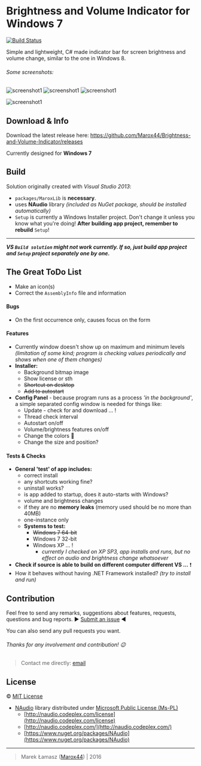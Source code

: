 # Brightness and Volume Indicator for Windows 7

[![Build Status](https://travis-ci.org/Marox44/Brightness-and-Volume-Indicator.svg?branch=master)](https://travis-ci.org/Marox44/Brightness-and-Volume-Indicator)

Simple and lightweight, C# made indicator bar for screen brightness and volume change, similar to the one in Windows 8.

###### Some screenshots:

![screenshot1](http://i.imgur.com/vqde3Dj.png)
![screenshot1](http://i.imgur.com/NR3ITao.png)
![screenshot1](http://i.imgur.com/gtcY0a1.png)

![screenshot1](http://i.imgur.com/cQQNiPO.png)


## Download & Info

Download the latest release here: https://github.com/Marox44/Brightness-and-Volume-Indicator/releases

Currently designed for **Windows 7**


## Build

Solution originally created with *Visual Studio 2013*:

- `packages/MaroxLib` is **necessary**.
- uses **NAudio** library *(included as NuGet package, should be installed automatically)*
- `Setup` is currently a Windows Installer project. Don't change it unless you know what you're doing! **After building app project, remember to rebuild** `Setup`!

------

***VS `Build solution` might not work currently. If so, just build app project and `Setup` project separately one by one.***


## The Great ToDo List

- Make an icon(s)
- Correct the `AssemblyInfo` file and information

#### Bugs
- On the first occurrence only, causes focus on the form

#### Features
- Currently window doesn't show up on maximum and minimum levels *(limitation of some kind; program is checking values periodically and shows when one of them changes)*
- **Installer:**
	- Background bitmap image
	- Show license or sth
	- ~~Shortcut on desktop~~
	- ~~Add to autostart~~
- **Config Panel** - because program runs as a process *'in the background'*, a simple separated config window is needed for things like:
	- Update - check for and download ... !
	- Thread check interval
	- Autostart on/off
	- Volume/brightness features on/off
	- Change the colors :rainbow:
	- Change the size and position?


#### Tests & Checks
- **General 'test' of app includes:**
	- correct install
	- any shortcuts working fine?
	- uninstall works?
	- is app added to startup, does it auto-starts with Windows?
	- volume and brightness changes
	- if they are no **memory leaks** (memory used should be no more than 40MB)
	- one-instance only
	- **Systems to test:**
		- ~~Windows 7 64-bit~~
		- Windows 7 32-bit
		- Windows XP ... !
			- *currently I checked on XP SP3, app installs and runs, but no effect on audio and brightness change whatsoever*
- **Check if source is able to build on different computer different VS ...** :exclamation:
- How it behaves without having .NET Framework installed? *(try to install and run)*


## Contribution

Feel free to send any remarks, suggestions about features, requests, questions and bug reports. ► [Submit an issue](https://github.com/Marox44/Brightness-and-Volume-Indicator/issues) ◄

You can also send any pull requests you want.

###### Thanks for any involvement and contribution! :wink:

> Contact me directly: [email](mailto:marek.lamasz@gmail.com)


## License

:copyright:
[MIT License](https://tldrlegal.com/license/mit-license)

- [NAudio](https://github.com/naudio/NAudio) library distributed under [Microsoft Public License (Ms-PL)](https://tldrlegal.com/license/microsoft-public-license-(ms-pl))
	- [http://naudio.codeplex.com/license](http://naudio.codeplex.com/license)
	- [http://naudio.codeplex.com/](http://naudio.codeplex.com/)
	- [https://www.nuget.org/packages/NAudio](https://www.nuget.org/packages/NAudio)


---


> Marek Łamasz ([Marox44](https://github.com/Marox44)) | 2016

